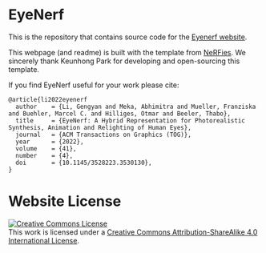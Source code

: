 # EyeNerf

This is the repository that contains source code for the [Eyenerf website](https://ligethz.github.io/eyenerf_website/).

This webpage (and readme) is built with the template from [NeRFies](https://github.com/nerfies/nerfies.github.io). We sincerely thank Keunhong Park for developing and open-sourcing this template. 

If you find EyeNerf useful for your work please cite:
```
@article{li2022eyenerf
  author    = {Li, Gengyan and Meka, Abhimitra and Mueller, Franziska and Buehler, Marcel C. and Hilliges, Otmar and Beeler, Thabo},
  title     = {EyeNerf: A Hybrid Representation for Photorealistic Synthesis, Animation and Relighting of Human Eyes},
  journal   = {ACM Transactions on Graphics (TOG)},
  year      = {2022},
  volume    = {41},
  number    = {4},
  doi       = {10.1145/3528223.3530130},
}
```

# Website License
<a rel="license" href="http://creativecommons.org/licenses/by-sa/4.0/"><img alt="Creative Commons License" style="border-width:0" src="https://i.creativecommons.org/l/by-sa/4.0/88x31.png" /></a><br />This work is licensed under a <a rel="license" href="http://creativecommons.org/licenses/by-sa/4.0/">Creative Commons Attribution-ShareAlike 4.0 International License</a>.
